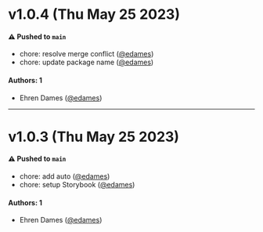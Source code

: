 # v1.0.4 (Thu May 25 2023)

#### ⚠️ Pushed to `main`

- chore: resolve merge conflict ([@edames](https://github.com/edames))
- chore: update package name ([@edames](https://github.com/edames))

#### Authors: 1

- Ehren Dames ([@edames](https://github.com/edames))

---

# v1.0.3 (Thu May 25 2023)

#### ⚠️ Pushed to `main`

- chore: add auto ([@edames](https://github.com/edames))
- chore: setup Storybook ([@edames](https://github.com/edames))

#### Authors: 1

- Ehren Dames ([@edames](https://github.com/edames))
